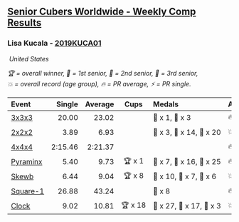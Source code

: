 <style>table {white-space: nowrap;}</style>
<link rel="stylesheet" type="text/css" href="/scw-comp/css/flags.css" />

## [Senior Cubers Worldwide - Weekly Comp Results](/scw-comp/results/)
### Lisa Kucala - [2019KUCA01](https://www.worldcubeassociation.org/persons/2019KUCA01)

<i class="flag flag-US" />&nbsp;United States

<span style="white-space: nowrap;">🏆 = overall winner</span>, <span style="white-space: nowrap;">🥇 = 1st senior</span>, <span style="white-space: nowrap;">🥈 = 2nd senior</span>, <span style="white-space: nowrap;">🥉 = 3rd senior</span>, <span style="white-space: nowrap;">💥 = overall record (age group)</span>, <span style="white-space: nowrap;">🔥 = PR average</span>, <span style="white-space: nowrap;">⚡ = PR single</span>.

| Event | Single | Average | Cups | Medals | Achievements|
| :-- | --: | --: | :--: | :-- | :-- |
| [3x3x3](333.md) | 20.00 | 23.02 |  | 🥈 x 1, 🥉 x 3 | 🔥 x 7, ⚡ x 9 |
| [2x2x2](222.md) | 3.89 | 6.93 |  | 🥇 x 3, 🥈 x 14, 🥉 x 20 | 💥 x 1, 🔥 x 6, ⚡ x 6 |
| [4x4x4](444.md) | 2:15.46 | 2:21.37 |  |  | 🔥 x 2, ⚡ x 4 |
| [Pyraminx](pyram.md) | 5.40 | 9.73 | 🏆 x 1 | 🥇 x 7, 🥈 x 16, 🥉 x 25 | 🔥 x 7, ⚡ x 8 |
| [Skewb](skewb.md) | 6.44 | 9.04 | 🏆 x 8 | 🥇 x 10, 🥈 x 7, 🥉 x 6 | 💥 x 11, 🔥 x 11, ⚡ x 6 |
| [Square-1](sq1.md) | 26.88 | 43.24 |  | 🥉 x 8 | 🔥 x 3, ⚡ x 3 |
| [Clock](clock.md) | 9.02 | 10.81 | 🏆 x 18 | 🥇 x 27, 🥈 x 17, 🥉 x 3 | 💥 x 28, 🔥 x 17, ⚡ x 23 |

<!-- Global site tag (gtag.js) - Google Analytics -->
<script async src="https://www.googletagmanager.com/gtag/js?id=UA-86348435-3"></script>
<script>window.dataLayer = window.dataLayer || []; function gtag() {dataLayer.push(arguments);} gtag('js', new Date()); gtag('config', 'UA-86348435-3');</script>
